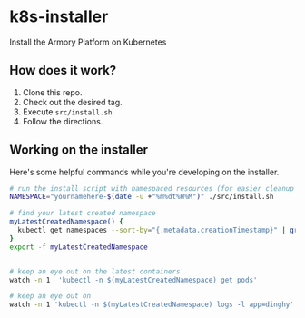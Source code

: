 # k8s-installer

Install the Armory Platform on Kubernetes

## How does it work?

1. Clone this repo.
2. Check out the desired tag.
2. Execute `src/install.sh`
3. Follow the directions.


## Working on the installer
Here's some helpful commands while you're developing on the installer.
```bash
# run the install script with namespaced resources (for easier cleanup and namespaces for multiple developers)
NAMESPACE="yournamehere-$(date -u +"%m%dt%H%M")" ./src/install.sh

# find your latest created namespace
myLatestCreatedNamespace() {
  kubectl get namespaces --sort-by="{.metadata.creationTimestamp}" | grep yournamehere | tail -1 | awk "{print \$1}"
}
export -f myLatestCreatedNamespace


# keep an eye out on the latest containers
watch -n 1  'kubectl -n $(myLatestCreatedNamespace) get pods'

# keep an eye out on 
watch -n 1 'kubectl -n $(myLatestCreatedNamespace) logs -l app=dinghy'
```
